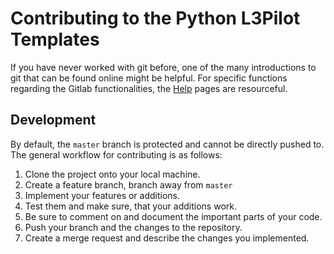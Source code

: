 # Contributing to the Python L3Pilot Templates

If you have never worked with git before, one of the many introductions to git that can be found online might be helpful.
For specific functions regarding the Gitlab functionalities, the [Help](https://gitlab.ika.rwth-aachen.de/help) pages are resourceful.

## Development

By default, the `master` branch is protected and cannot be directly pushed to.
The general workflow for contributing is as follows:

 1. Clone the project onto your local machine.
 2. Create a feature branch, branch away from `master`
 3. Implement your features or additions.
 4. Test them and make sure, that your additions work.
 5. Be sure to comment on and document the important parts of your code.
 6. Push your branch and the changes to the repository.
 7. Create a merge request and describe the changes you implemented.
